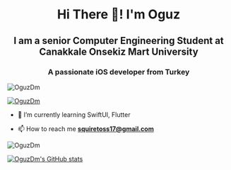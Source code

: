 <h1 align="center">Hi There 👋! I'm Oguz</h1>
<h2 align="center">I am a senior Computer Engineering Student at Canakkale Onsekiz Mart University </h2>
<h3 align="center">A passionate iOS developer from Turkey</h3>

<p align="left"> <img src="https://komarev.com/ghpvc/?username=OguzDm&label=Profile%20views&color=0e75b6&style=flat" alt="OguzDm" /> </p>

<p align="left"> <a href="https://github.com/ryo-ma/github-profile-trophy"><img src="https://github-profile-trophy.vercel.app/?username=OguzDm" alt="OguzDm" /></a> </p>

- 🌱 I’m currently learning SwiftUI, Flutter

- 📫 How to reach me **squiretoss17@gmail.com**


<p><img align="center" src="https://github-readme-stats.vercel.app/api/top-langs?username=OguzDm&show_icons=true&locale=en&layout=compact" alt="OguzDm" /></p>

[![OguzDm's GitHub stats](https://github-readme-stats.vercel.app/api?username=OguzDm)](https://github.com/anuraghazra/github-readme-stats)
